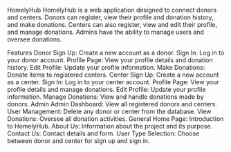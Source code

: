 HomelyHub
HomelyHub is a web application designed to connect donors and centers. Donors can register, view their profile and donation history, and make donations. Centers can also register, view and edit their profile, and manage donations. Admins have the ability to manage users and oversee donations.

Features
Donor
Sign Up: Create a new account as a donor.
Sign In: Log in to your donor account.
Profile Page: View your profile details and donation history.
Edit Profile: Update your profile information.
Make Donations: Donate items to registered centers.
Center
Sign Up: Create a new account as a center.
Sign In: Log in to your center account.
Profile Page: View your profile details and manage donations.
Edit Profile: Update your profile information.
Manage Donations: View and handle donations made by donors.
Admin
Admin Dashboard: View all registered donors and centers.
User Management: Delete any donor or center from the database.
View Donations: Oversee all donation activities.
General
Home Page: Introduction to HomelyHub.
About Us: Information about the project and its purpose.
Contact Us: Contact details and form.
User Type Selection: Choose between donor and center for sign up and sign in.
